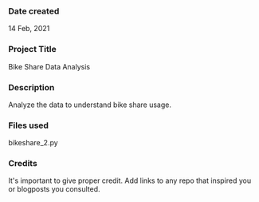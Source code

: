 ### Date created
14 Feb, 2021

### Project Title
Bike Share Data Analysis

### Description
Analyze the data to understand bike share usage.

### Files used
bikeshare_2.py

### Credits
It's important to give proper credit. Add links to any repo that inspired you or blogposts you consulted.

